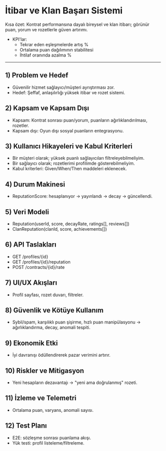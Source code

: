 # İtibar ve Klan Başarı Sistemi

Kısa özet: Kontrat performansına dayalı bireysel ve klan itibarı; görünür puan, yorum ve rozetlerle güven artırımı.

- KPI'lar:
  - Tekrar eden eşleşmelerde artış %
  - Ortalama puan dağılımının stabilitesi
  - İhtilaf oranında azalma %

---

## 1) Problem ve Hedef
- Güvenilir hizmet sağlayıcı/müşteri ayrıştırması zor.
- Hedef: Şeffaf, anlaşılırlığı yüksek itibar ve rozet sistemi.

## 2) Kapsam ve Kapsam Dışı
- Kapsam: Kontrat sonrası puan/yorum, puanların ağırlıklandırılması, rozetler.
- Kapsam dışı: Oyun dışı sosyal puanların entegrasyonu.

## 3) Kullanıcı Hikayeleri ve Kabul Kriterleri
- Bir müşteri olarak; yüksek puanlı sağlayıcıları filtreleyebilmeliyim.
- Bir sağlayıcı olarak; rozetlerimi profilimde gösterebilmeliyim.
- Kabul kriterleri: Given/When/Then maddeleri eklenecek.

## 4) Durum Makinesi
- ReputationScore: hesaplanıyor → yayınlandı → decay → güncellendi.

## 5) Veri Modeli
- Reputation(userId, score, decayRate, ratings[], reviews[])
- ClanReputation(clanId, score, achievements[])

## 6) API Taslakları
- GET /profiles/{id}
- GET /profiles/{id}/reputation
- POST /contracts/{id}/rate

## 7) UI/UX Akışları
- Profil sayfası, rozet duvarı, filtreler.

## 8) Güvenlik ve Kötüye Kullanım
- Sybil/spam, karşılıklı puan şişirme, hızlı puan manipülasyonu → ağırlıklandırma, decay, anomali tespiti.

## 9) Ekonomik Etki
- İyi davranışı ödüllendirerek pazar verimini artırır.

## 10) Riskler ve Mitigasyon
- Yeni hesapların dezavantajı → "yeni ama doğrulanmış" rozeti.

## 11) İzleme ve Telemetri
- Ortalama puan, varyans, anomali sayısı.

## 12) Test Planı
- E2E: sözleşme sonrası puanlama akışı.
- Yük testi: profil listeleme/filtreleme.
